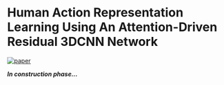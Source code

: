 # Human Action Representation Learning Using An Attention-Driven Residual 3DCNN Network 
[![paper](https://img.shields.io/badge/MDPI-Algorithms-Paper-%3CCOLOR%3E.svg)](https://www.mdpi.com/1999-4893/16/8/369)


***In construction phase...***
